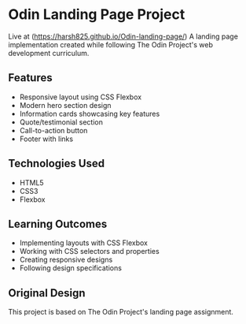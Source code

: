 # Odin Landing Page Project
Live at (https://harsh825.github.io/Odin-landing-page/)
A landing page implementation created while following The Odin Project's web development curriculum.

## Features
- Responsive layout using CSS Flexbox
- Modern hero section design
- Information cards showcasing key features
- Quote/testimonial section
- Call-to-action button
- Footer with links

## Technologies Used
- HTML5
- CSS3
- Flexbox

## Learning Outcomes
- Implementing layouts with CSS Flexbox
- Working with CSS selectors and properties
- Creating responsive designs
- Following design specifications


## Original Design
This project is based on The Odin Project's landing page assignment.
